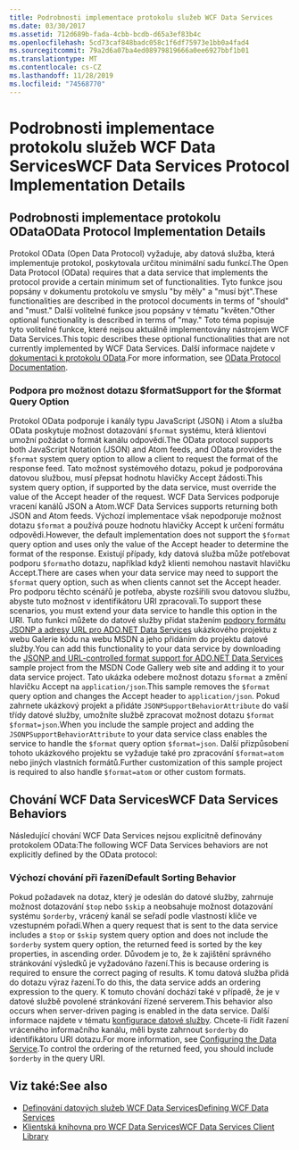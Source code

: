 ```yaml
---
title: Podrobnosti implementace protokolu služeb WCF Data Services
ms.date: 03/30/2017
ms.assetid: 712d689b-fada-4cbb-bcdb-d65a3ef83b4c
ms.openlocfilehash: 5cd73caf848badc058c1f6df75973e1bb0a4fad4
ms.sourcegitcommit: 79a2d6a07ba4ed08979819666a0ee6927bbf1b01
ms.translationtype: MT
ms.contentlocale: cs-CZ
ms.lasthandoff: 11/28/2019
ms.locfileid: "74568770"
---
```

# <a name="wcf-data-services-protocol-implementation-details"></a><span data-ttu-id="bf670-102">Podrobnosti implementace protokolu služeb WCF Data Services</span><span class="sxs-lookup"><span data-stu-id="bf670-102">WCF Data Services Protocol Implementation Details</span></span>
## <a name="odata-protocol-implementation-details"></a><span data-ttu-id="bf670-103">Podrobnosti implementace protokolu OData</span><span class="sxs-lookup"><span data-stu-id="bf670-103">OData Protocol Implementation Details</span></span>  
 <span data-ttu-id="bf670-104">Protokol OData (Open Data Protocol) vyžaduje, aby datová služba, která implementuje protokol, poskytovala určitou minimální sadu funkcí.</span><span class="sxs-lookup"><span data-stu-id="bf670-104">The Open Data Protocol (OData) requires that a data service that implements the protocol provide a certain minimum set of functionalities.</span></span> <span data-ttu-id="bf670-105">Tyto funkce jsou popsány v dokumentu protokolu ve smyslu "by měly" a "musí být".</span><span class="sxs-lookup"><span data-stu-id="bf670-105">These functionalities are described in the protocol documents in terms of "should" and "must."</span></span> <span data-ttu-id="bf670-106">Další volitelné funkce jsou popsány v tématu "květen."</span><span class="sxs-lookup"><span data-stu-id="bf670-106">Other optional functionality is described in terms of "may."</span></span> <span data-ttu-id="bf670-107">Toto téma popisuje tyto volitelné funkce, které nejsou aktuálně implementovány nástrojem WCF Data Services.</span><span class="sxs-lookup"><span data-stu-id="bf670-107">This topic describes these optional functionalities that are not currently implemented by WCF Data Services.</span></span> <span data-ttu-id="bf670-108">Další informace najdete v [dokumentaci k protokolu OData](https://go.microsoft.com/fwlink/?LinkID=184554).</span><span class="sxs-lookup"><span data-stu-id="bf670-108">For more information, see [OData Protocol Documentation](https://go.microsoft.com/fwlink/?LinkID=184554).</span></span>  
  
### <a name="support-for-the-format-query-option"></a><span data-ttu-id="bf670-109">Podpora pro možnost dotazu $format</span><span class="sxs-lookup"><span data-stu-id="bf670-109">Support for the $format Query Option</span></span>  
 <span data-ttu-id="bf670-110">Protokol OData podporuje i kanály typu JavaScript (JSON) i Atom a služba OData poskytuje možnost dotazování `$format` systému, která klientovi umožní požádat o formát kanálu odpovědí.</span><span class="sxs-lookup"><span data-stu-id="bf670-110">The OData protocol supports both JavaScript Notation (JSON) and Atom feeds, and OData provides the `$format` system query option to allow a client to request the format of the response feed.</span></span> <span data-ttu-id="bf670-111">Tato možnost systémového dotazu, pokud je podporována datovou službou, musí přepsat hodnotu hlavičky Accept žádosti.</span><span class="sxs-lookup"><span data-stu-id="bf670-111">This system query option, if supported by the data service, must override the value of the Accept header of the request.</span></span> <span data-ttu-id="bf670-112">WCF Data Services podporuje vracení kanálů JSON a Atom.</span><span class="sxs-lookup"><span data-stu-id="bf670-112">WCF Data Services supports returning both JSON and Atom feeds.</span></span> <span data-ttu-id="bf670-113">Výchozí implementace však nepodporuje možnost dotazu `$format` a používá pouze hodnotu hlavičky Accept k určení formátu odpovědi.</span><span class="sxs-lookup"><span data-stu-id="bf670-113">However, the default implementation does not support the `$format` query option and uses only the value of the Accept header to determine the format of the response.</span></span> <span data-ttu-id="bf670-114">Existují případy, kdy datová služba může potřebovat podporu `$format`ho dotazu, například když klienti nemohou nastavit hlavičku Accept.</span><span class="sxs-lookup"><span data-stu-id="bf670-114">There are cases when your data service may need to support the `$format` query option, such as when clients cannot set the Accept header.</span></span> <span data-ttu-id="bf670-115">Pro podporu těchto scénářů je potřeba, abyste rozšířili svou datovou službu, abyste tuto možnost v identifikátoru URI zpracovali.</span><span class="sxs-lookup"><span data-stu-id="bf670-115">To support these scenarios, you must extend your data service to handle this option in the URI.</span></span> <span data-ttu-id="bf670-116">Tuto funkci můžete do datové služby přidat stažením [podpory formátu JSONP a adresy URL pro ADO.NET Data Services](https://go.microsoft.com/fwlink/?LinkId=208228) ukázkového projektu z webu Galerie kódu na webu MSDN a jeho přidáním do projektu datové služby.</span><span class="sxs-lookup"><span data-stu-id="bf670-116">You can add this functionality to your data service by downloading the [JSONP and URL-controlled format support for ADO.NET Data Services](https://go.microsoft.com/fwlink/?LinkId=208228) sample project from the MSDN Code Gallery web site and adding it to your data service project.</span></span> <span data-ttu-id="bf670-117">Tato ukázka odebere možnost dotazu `$format` a změní hlavičku Accept na `application/json`.</span><span class="sxs-lookup"><span data-stu-id="bf670-117">This sample removes the `$format` query option and changes the Accept header to `application/json`.</span></span> <span data-ttu-id="bf670-118">Pokud zahrnete ukázkový projekt a přidáte `JSONPSupportBehaviorAttribute` do vaší třídy datové služby, umožníte službě zpracovat možnost dotazu `$format` `$format=json`.</span><span class="sxs-lookup"><span data-stu-id="bf670-118">When you include the sample project and adding the `JSONPSupportBehaviorAttribute` to your data service class enables the service to handle the `$format` query option `$format=json`.</span></span> <span data-ttu-id="bf670-119">Další přizpůsobení tohoto ukázkového projektu se vyžaduje také pro zpracování `$format=atom` nebo jiných vlastních formátů.</span><span class="sxs-lookup"><span data-stu-id="bf670-119">Further customization of this sample project is required to also handle `$format=atom` or other custom formats.</span></span>  
  
## <a name="wcf-data-services-behaviors"></a><span data-ttu-id="bf670-120">Chování WCF Data Services</span><span class="sxs-lookup"><span data-stu-id="bf670-120">WCF Data Services Behaviors</span></span>  
 <span data-ttu-id="bf670-121">Následující chování WCF Data Services nejsou explicitně definovány protokolem OData:</span><span class="sxs-lookup"><span data-stu-id="bf670-121">The following WCF Data Services behaviors are not explicitly defined by the OData protocol:</span></span>  
  
### <a name="default-sorting-behavior"></a><span data-ttu-id="bf670-122">Výchozí chování při řazení</span><span class="sxs-lookup"><span data-stu-id="bf670-122">Default Sorting Behavior</span></span>  
 <span data-ttu-id="bf670-123">Pokud požadavek na dotaz, který je odeslán do datové služby, zahrnuje možnost dotazování `$top` nebo `$skip` a neobsahuje možnost dotazování systému `$orderby`, vrácený kanál se seřadí podle vlastností klíče ve vzestupném pořadí.</span><span class="sxs-lookup"><span data-stu-id="bf670-123">When a query request that is sent to the data service includes a `$top` or `$skip` system query option and does not include the `$orderby` system query option, the returned feed is sorted by the key properties, in ascending order.</span></span> <span data-ttu-id="bf670-124">Důvodem je to, že k zajištění správného stránkování výsledků je vyžadováno řazení.</span><span class="sxs-lookup"><span data-stu-id="bf670-124">This is because ordering is required to ensure the correct paging of results.</span></span> <span data-ttu-id="bf670-125">K tomu datová služba přidá do dotazu výraz řazení.</span><span class="sxs-lookup"><span data-stu-id="bf670-125">To do this, the data service adds an ordering expression to the query.</span></span> <span data-ttu-id="bf670-126">K tomuto chování dochází také v případě, že je v datové službě povolené stránkování řízené serverem.</span><span class="sxs-lookup"><span data-stu-id="bf670-126">This behavior also occurs when server-driven paging is enabled in the data service.</span></span> <span data-ttu-id="bf670-127">Další informace najdete v tématu [konfigurace datové služby](configuring-the-data-service-wcf-data-services.md). Chcete-li řídit řazení vráceného informačního kanálu, měli byste zahrnout `$orderby` do identifikátoru URI dotazu.</span><span class="sxs-lookup"><span data-stu-id="bf670-127">For more information, see [Configuring the Data Service](configuring-the-data-service-wcf-data-services.md).To control the ordering of the returned feed, you should include `$orderby` in the query URI.</span></span>  
  
## <a name="see-also"></a><span data-ttu-id="bf670-128">Viz také:</span><span class="sxs-lookup"><span data-stu-id="bf670-128">See also</span></span>

- [<span data-ttu-id="bf670-129">Definování datových služeb WCF Data Services</span><span class="sxs-lookup"><span data-stu-id="bf670-129">Defining WCF Data Services</span></span>](defining-wcf-data-services.md)
- [<span data-ttu-id="bf670-130">Klientská knihovna pro WCF Data Services</span><span class="sxs-lookup"><span data-stu-id="bf670-130">WCF Data Services Client Library</span></span>](wcf-data-services-client-library.md)
